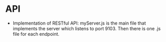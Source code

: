 # **API**

- Implementation of RESTful API:
    myServer.js is the main file that implements the server which listens to port 9103.
    Then there is one .js file for each endpoint.
